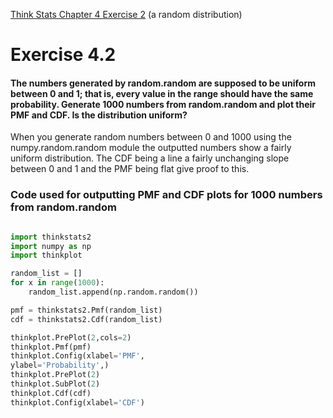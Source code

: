 [Think Stats Chapter 4 Exercise 2](http://greenteapress.com/thinkstats2/html/thinkstats2005.html#toc41) (a random distribution)

# Exercise 4.2

#### The numbers generated by random.random are supposed to be uniform between 0 and 1; that is, every value in the range should have the same probability. Generate 1000 numbers from random.random and plot their PMF and CDF. Is the distribution uniform?

When you generate random numbers between 0 and 1000 using the numpy.random.random module the outputted numbers show a fairly uniform distribution. The CDF being a line a fairly unchanging slope between 0 and 1 and the PMF being flat give proof to this.

### Code used for outputting PMF and CDF plots for 1000 numbers from random.random 

```python

import thinkstats2
import numpy as np
import thinkplot

random_list = []
for x in range(1000):
    random_list.append(np.random.random())

pmf = thinkstats2.Pmf(random_list)
cdf = thinkstats2.Cdf(random_list)

thinkplot.PrePlot(2,cols=2)
thinkplot.Pmf(pmf)
thinkplot.Config(xlabel='PMF',
ylabel='Probability',)
thinkplot.PrePlot(2)
thinkplot.SubPlot(2)
thinkplot.Cdf(cdf)
thinkplot.Config(xlabel='CDF')
```